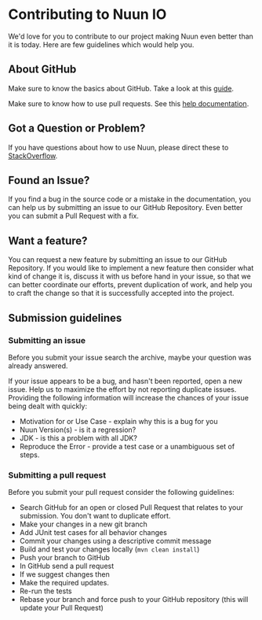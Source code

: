 # Contributing to Nuun IO

We'd love for you to contribute to our project making Nuun even better than it is today. Here are few guidelines which
would help you.

## About GitHub

Make sure to know the basics about GitHub. Take a look at this [guide](https://guides.github.com/activities/contributing-to-open-source/).

Make sure to know how to use pull requests. See this [help documentation](https://help.github.com/articles/using-pull-requests/).

## Got a Question or Problem?

If you have questions about how to use Nuun, please direct these to [StackOverflow](http://stackoverflow.com/).

## Found an Issue?

If you find a bug in the source code or a mistake in the documentation, you can help us by submitting an issue to our
GitHub Repository. Even better you can submit a Pull Request with a fix.

## Want a feature?

You can request a new feature by submitting an issue to our GitHub Repository. If you would like to implement a new
feature then consider what kind of change it is, discuss it with us before hand in your issue, so that we can better
coordinate our efforts, prevent duplication of work, and help you to craft the change so that it is successfully
accepted into the project.

## Submission guidelines

### Submitting an issue

Before you submit your issue search the archive, maybe your question was already answered.

If your issue appears to be a bug, and hasn't been reported, open a new issue. Help us to maximize the effort by not
reporting duplicate issues. Providing the following information will increase the chances of your issue being dealt
with quickly:

- Motivation for or Use Case - explain why this is a bug for you
- Nuun Version(s) - is it a regression?
- JDK - is this a problem with all JDK?
- Reproduce the Error - provide a test case or a unambiguous set of steps.

### Submitting a pull request

Before you submit your pull request consider the following guidelines:

- Search GitHub for an open or closed Pull Request that relates to your submission. You don't want to duplicate effort.
- Make your changes in a new git branch
- Add JUnit test cases for all behavior changes
- Commit your changes using a descriptive commit message
- Build and test your changes locally (`mvn clean install`)
- Push your branch to GitHub
- In GitHub send a pull request
- If we suggest changes then
 - Make the required updates.
 - Re-run the tests
 - Rebase your branch and force push to your GitHub repository (this will update your Pull Request)
